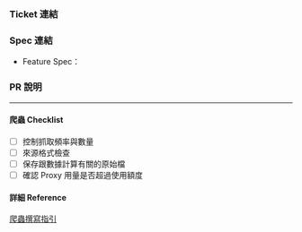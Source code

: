 ### Ticket 連結

### Spec 連結

- Feature Spec：

### PR 說明

---

#### 爬蟲 Checklist
- [ ] 控制抓取頻率與數量
- [ ] 來源格式檢查
- [ ] 保存跟數據計算有關的原始檔
- [ ] 確認 Proxy 用量是否超過使用額度

#### 詳細 Reference
[爬蟲撰寫指引](https://www.notion.so/statementdog/3e8443fbe74e4988b317075d472d8d1f)
